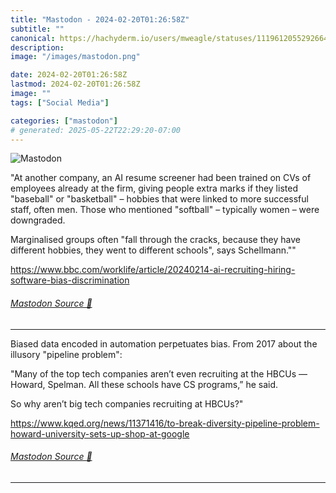 ```yaml
---
title: "Mastodon - 2024-02-20T01:26:58Z"
subtitle: ""
canonical: https://hachyderm.io/users/mweagle/statuses/111961205529266490
description:
image: "/images/mastodon.png"

date: 2024-02-20T01:26:58Z
lastmod: 2024-02-20T01:26:58Z
image: ""
tags: ["Social Media"]

categories: ["mastodon"]
# generated: 2025-05-22T22:29:20-07:00
---
```

![Mastodon](/images/mastodon.png)

<p>&quot;At another company, an AI resume screener had been trained on CVs of employees already at the firm, giving people extra marks if they listed &quot;baseball&quot; or &quot;basketball&quot; – hobbies that were linked to more successful staff, often men. Those who mentioned &quot;softball&quot; – typically women – were downgraded.</p><p>Marginalised groups often &quot;fall through the cracks, because they have different hobbies, they went to different schools&quot;, says Schellmann.&quot;&quot;</p><p><a href="https://www.bbc.com/worklife/article/20240214-ai-recruiting-hiring-software-bias-discrimination" target="_blank" rel="nofollow noopener noreferrer" translate="no"><span class="invisible">https://www.</span><span class="ellipsis">bbc.com/worklife/article/20240</span><span class="invisible">214-ai-recruiting-hiring-software-bias-discrimination</span></a></p>


###### [Mastodon Source 🐘](https://hachyderm.io/@mweagle/111961205529266490)

___

<p>Biased data encoded in automation perpetuates bias. From 2017 about the illusory &quot;pipeline problem&quot;:</p><p>&quot;Many of the top tech companies aren’t even recruiting at the HBCUs — Howard, Spelman. All these schools have CS programs,” he said.</p><p>So why aren’t big tech companies recruiting at HBCUs?&quot;</p><p><a href="https://www.kqed.org/news/11371416/to-break-diversity-pipeline-problem-howard-university-sets-up-shop-at-google" target="_blank" rel="nofollow noopener noreferrer" translate="no"><span class="invisible">https://www.</span><span class="ellipsis">kqed.org/news/11371416/to-brea</span><span class="invisible">k-diversity-pipeline-problem-howard-university-sets-up-shop-at-google</span></a></p>


###### [Mastodon Source 🐘](https://hachyderm.io/@mweagle/111961225288121856)

___
